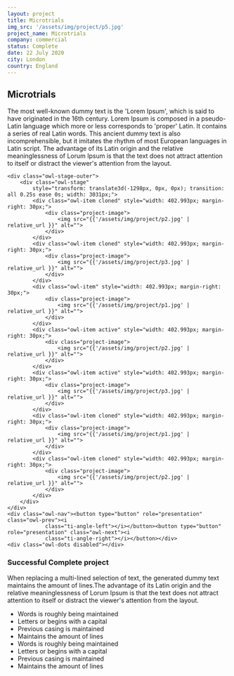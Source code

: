 ```yaml
---
layout: project
title: Microtrials
img_src: '/assets/img/project/p5.jpg'
project_name: Microtrials
company: commercial
status: Complete
date: 22 July 2020
city: London
country: England
---
```


<h2>Microtrials</h2>
<p>The most well-known dummy text is the 'Lorem Ipsum', which is said to have originated in the 16th century. Lorem
    Ipsum is composed in a pseudo-Latin language which more or less corresponds to 'proper' Latin. It contains a
    series of real Latin words. This ancient dummy text is also incomprehensible, but it imitates the rhythm of most
    European languages in Latin script. The advantage of its Latin origin and the relative meaninglessness of Lorum
    Ipsum is that the text does not attract attention to itself or distract the viewer's attention from the layout.
</p>
<div class="project-carousel-2 owl-carousel owl-loaded owl-drag">

    <div class="owl-stage-outer">
        <div class="owl-stage"
            style="transform: translate3d(-1298px, 0px, 0px); transition: all 0.25s ease 0s; width: 3031px;">
            <div class="owl-item cloned" style="width: 402.993px; margin-right: 30px;">
                <div class="project-image">
                    <img src="{{'/assets/img/project/p2.jpg' | relative_url }}" alt="">
                </div>
            </div>
            <div class="owl-item cloned" style="width: 402.993px; margin-right: 30px;">
                <div class="project-image">
                    <img src="{{'/assets/img/project/p3.jpg' | relative_url }}" alt="">
                </div>
            </div>
            <div class="owl-item" style="width: 402.993px; margin-right: 30px;">
                <div class="project-image">
                    <img src="{{'/assets/img/project/p1.jpg' | relative_url }}" alt="">
                </div>
            </div>
            <div class="owl-item active" style="width: 402.993px; margin-right: 30px;">
                <div class="project-image">
                    <img src="{{'/assets/img/project/p2.jpg' | relative_url }}" alt="">
                </div>
            </div>
            <div class="owl-item active" style="width: 402.993px; margin-right: 30px;">
                <div class="project-image">
                    <img src="{{'/assets/img/project/p3.jpg' | relative_url }}" alt="">
                </div>
            </div>
            <div class="owl-item cloned" style="width: 402.993px; margin-right: 30px;">
                <div class="project-image">
                    <img src="{{'/assets/img/project/p1.jpg' | relative_url }}" alt="">
                </div>
            </div>
            <div class="owl-item cloned" style="width: 402.993px; margin-right: 30px;">
                <div class="project-image">
                    <img src="{{'/assets/img/project/p2.jpg' | relative_url }}" alt="">
                </div>
            </div>
        </div>
    </div>
    <div class="owl-nav"><button type="button" role="presentation" class="owl-prev"><i
                class="ti-angle-left"></i></button><button type="button" role="presentation" class="owl-next"><i
                class="ti-angle-right"></i></button></div>
    <div class="owl-dots disabled"></div>
</div>
<h3>Successful Complete project </h3>
<p>When replacing a multi-lined selection of text, the generated dummy text maintains the amount of lines.The
    advantage of its Latin origin and the relative meaninglessness of Lorum Ipsum is that the text does not attract
    attention to itself or distract the viewer's attention from the layout.</p>
<ul class="marker-list">
    <li>Words is roughly being maintained</li>
    <li>Letters or begins with a capital</li>
    <li>Previous casing is maintained</li>
    <li>Maintains the amount of lines</li>
    <li>Words is roughly being maintained</li>
    <li>Letters or begins with a capital </li>
    <li>Previous casing is maintained</li>
    <li>Maintains the amount of lines</li>
</ul>